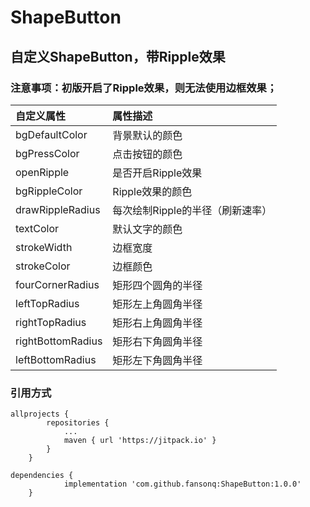 # ShapeButton
## 自定义ShapeButton，带Ripple效果


### 注意事项：初版开启了Ripple效果，则无法使用边框效果；

|自定义属性|属性描述|
|:---|:---|
|bgDefaultColor|背景默认的颜色|
|bgPressColor|点击按钮的颜色|
|openRipple|是否开启Ripple效果|
|bgRippleColor|Ripple效果的颜色|
|drawRippleRadius|每次绘制Ripple的半径（刷新速率）|
|textColor|默认文字的颜色|
|strokeWidth|边框宽度|
|strokeColor|边框颜色|
|fourCornerRadius|矩形四个圆角的半径|
|leftTopRadius|矩形左上角圆角半径|
|rightTopRadius|矩形右上角圆角半径|
|rightBottomRadius|矩形右下角圆角半径|
|leftBottomRadius|矩形左下角圆角半径|

### 引用方式
```
allprojects {
		repositories {
			...
			maven { url 'https://jitpack.io' }
		}
	}
```

```
dependencies {
	        implementation 'com.github.fansonq:ShapeButton:1.0.0'
	}
```
